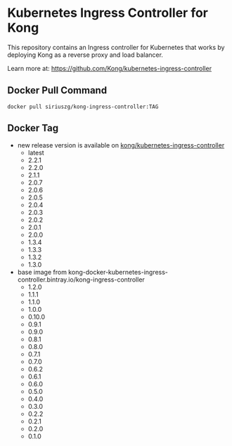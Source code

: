 # Kubernetes Ingress Controller for Kong

This repository contains an Ingress controller for Kubernetes that works by deploying Kong as a reverse proxy and load balancer.

Learn more at: <https://github.com/Kong/kubernetes-ingress-controller>

## Docker Pull Command

`docker pull siriuszg/kong-ingress-controller:TAG`

## Docker Tag

* new release version is available on [kong/kubernetes-ingress-controller](https://hub.docker.com/r/kong/kubernetes-ingress-controller/)
  * latest
  * 2.2.1
  * 2.2.0
  * 2.1.1
  * 2.0.7
  * 2.0.6
  * 2.0.5
  * 2.0.4
  * 2.0.3
  * 2.0.2
  * 2.0.1
  * 2.0.0
  * 1.3.4
  * 1.3.3
  * 1.3.2
  * 1.3.0
* base image from kong-docker-kubernetes-ingress-controller.bintray.io/kong-ingress-controller
  * 1.2.0
  * 1.1.1
  * 1.1.0
  * 1.0.0
  * 0.10.0
  * 0.9.1
  * 0.9.0
  * 0.8.1
  * 0.8.0
  * 0.7.1
  * 0.7.0
  * 0.6.2
  * 0.6.1
  * 0.6.0
  * 0.5.0
  * 0.4.0
  * 0.3.0
  * 0.2.2
  * 0.2.1
  * 0.2.0
  * 0.1.0
